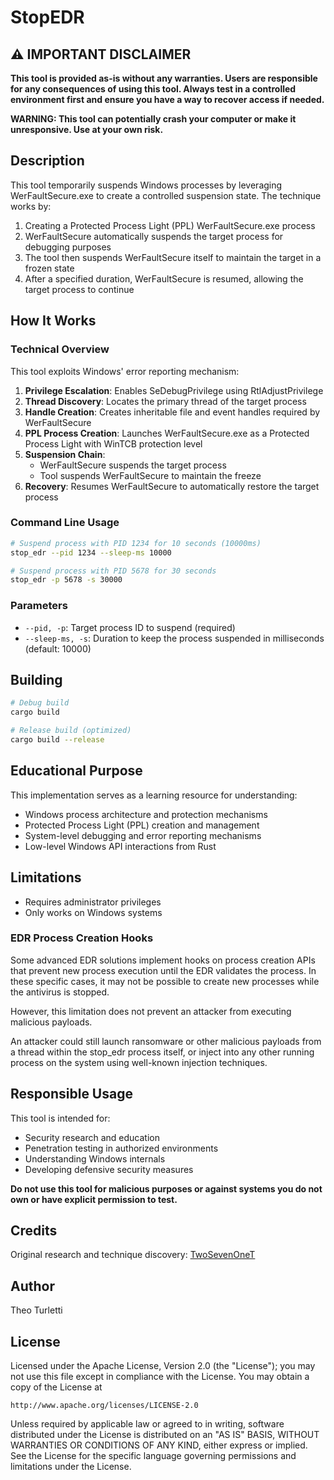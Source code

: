 # StopEDR

## ⚠️ IMPORTANT DISCLAIMER

**This tool is provided as-is without any warranties. Users are responsible for any consequences of using this tool. Always test in a controlled environment first and ensure you have a way to recover access if needed.**

**WARNING: This tool can potentially crash your computer or make it unresponsive. Use at your own risk.**

## Description

This tool temporarily suspends Windows processes by leveraging WerFaultSecure.exe to create a controlled suspension state. The technique works by:

1. Creating a Protected Process Light (PPL) WerFaultSecure.exe process
2. WerFaultSecure automatically suspends the target process for debugging purposes
3. The tool then suspends WerFaultSecure itself to maintain the target in a frozen state
4. After a specified duration, WerFaultSecure is resumed, allowing the target process to continue

## How It Works

### Technical Overview

This tool exploits Windows' error reporting mechanism:

1. **Privilege Escalation**: Enables SeDebugPrivilege using RtlAdjustPrivilege
2. **Thread Discovery**: Locates the primary thread of the target process
3. **Handle Creation**: Creates inheritable file and event handles required by WerFaultSecure
4. **PPL Process Creation**: Launches WerFaultSecure.exe as a Protected Process Light with WinTCB protection level
5. **Suspension Chain**:
   - WerFaultSecure suspends the target process
   - Tool suspends WerFaultSecure to maintain the freeze
6. **Recovery**: Resumes WerFaultSecure to automatically restore the target process

### Command Line Usage

```bash
# Suspend process with PID 1234 for 10 seconds (10000ms)
stop_edr --pid 1234 --sleep-ms 10000

# Suspend process with PID 5678 for 30 seconds
stop_edr -p 5678 -s 30000
```

### Parameters

- `--pid, -p`: Target process ID to suspend (required)
- `--sleep-ms, -s`: Duration to keep the process suspended in milliseconds (default: 10000)

## Building

```bash
# Debug build
cargo build

# Release build (optimized)
cargo build --release
```

## Educational Purpose

This implementation serves as a learning resource for understanding:

- Windows process architecture and protection mechanisms
- Protected Process Light (PPL) creation and management
- System-level debugging and error reporting mechanisms
- Low-level Windows API interactions from Rust

## Limitations

- Requires administrator privileges
- Only works on Windows systems

### EDR Process Creation Hooks

Some advanced EDR solutions implement hooks on process creation APIs that prevent new process execution until the EDR validates the process. In these specific cases, it may not be possible to create new processes while the antivirus is stopped.

However, this limitation does not prevent an attacker from executing malicious payloads. 

An attacker could still launch ransomware or other malicious payloads from a thread within the stop_edr process itself, or inject into any other running process on the system using well-known injection techniques.

## Responsible Usage

This tool is intended for:

- Security research and education
- Penetration testing in authorized environments
- Understanding Windows internals
- Developing defensive security measures

**Do not use this tool for malicious purposes or against systems you do not own or have explicit permission to test.**

## Credits

Original research and technique discovery: [TwoSevenOneT](https://github.com/TwoSevenOneT)

## Author

Theo Turletti

## License

Licensed under the Apache License, Version 2.0 (the "License");
you may not use this file except in compliance with the License.
You may obtain a copy of the License at

    http://www.apache.org/licenses/LICENSE-2.0

Unless required by applicable law or agreed to in writing, software
distributed under the License is distributed on an "AS IS" BASIS,
WITHOUT WARRANTIES OR CONDITIONS OF ANY KIND, either express or implied.
See the License for the specific language governing permissions and
limitations under the License.